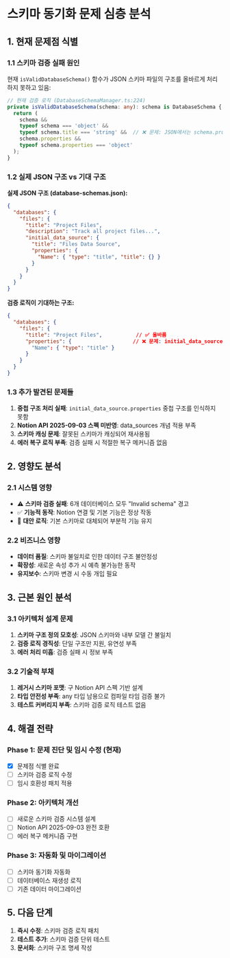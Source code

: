 # 스키마 동기화 문제 심층 분석

## 1. 현재 문제점 식별

### 1.1 스키마 검증 실패 원인
현재 `isValidDatabaseSchema()` 함수가 JSON 스키마 파일의 구조를 올바르게 처리하지 못하고 있음:

```typescript
// 현재 검증 로직 (DatabaseSchemaManager.ts:224)
private isValidDatabaseSchema(schema: any): schema is DatabaseSchema {
  return (
    schema &&
    typeof schema === 'object' &&
    typeof schema.title === 'string' &&  // ❌ 문제: JSON에서는 schema.properties 레벨에 없음
    schema.properties &&
    typeof schema.properties === 'object'
  );
}
```

### 1.2 실제 JSON 구조 vs 기대 구조

**실제 JSON 구조 (database-schemas.json):**
```json
{
  "databases": {
    "files": {
      "title": "Project Files",
      "description": "Track all project files...",
      "initial_data_source": {
        "title": "Files Data Source", 
        "properties": {
          "Name": { "type": "title", "title": {} }
        }
      }
    }
  }
}
```

**검증 로직이 기대하는 구조:**
```json
{
  "databases": {
    "files": {
      "title": "Project Files",           // ✅ 올바름
      "properties": {                    // ❌ 문제: initial_data_source.properties를 찾아야 함
        "Name": { "type": "title" }
      }
    }
  }
}
```

### 1.3 추가 발견된 문제들

1. **중첩 구조 처리 실패**: `initial_data_source.properties` 중첩 구조를 인식하지 못함
2. **Notion API 2025-09-03 스펙 미반영**: data_sources 개념 적용 부족  
3. **스키마 캐싱 문제**: 잘못된 스키마가 캐싱되어 재사용됨
4. **에러 복구 로직 부족**: 검증 실패 시 적절한 복구 메커니즘 없음

## 2. 영향도 분석

### 2.1 시스템 영향
- ⚠️ **스키마 검증 실패**: 6개 데이터베이스 모두 "Invalid schema" 경고
- ✅ **기능적 동작**: Notion 연결 및 기본 기능은 정상 작동
- 🔄 **대안 로직**: 기본 스키마로 대체되어 부분적 기능 유지

### 2.2 비즈니스 영향
- **데이터 품질**: 스키마 불일치로 인한 데이터 구조 불안정성
- **확장성**: 새로운 속성 추가 시 예측 불가능한 동작
- **유지보수**: 스키마 변경 시 수동 개입 필요

## 3. 근본 원인 분석

### 3.1 아키텍처 설계 문제
1. **스키마 구조 정의 모호성**: JSON 스키마와 내부 모델 간 불일치
2. **검증 로직 경직성**: 단일 구조만 지원, 유연성 부족
3. **에러 처리 미흡**: 검증 실패 시 정보 부족

### 3.2 기술적 부채
1. **레거시 스키마 포맷**: 구 Notion API 스펙 기반 설계
2. **타입 안전성 부족**: any 타입 남용으로 컴파일 타임 검증 불가
3. **테스트 커버리지 부족**: 스키마 검증 로직 테스트 없음

## 4. 해결 전략

### Phase 1: 문제 진단 및 임시 수정 (현재)
- [x] 문제점 식별 완료
- [ ] 스키마 검증 로직 수정
- [ ] 임시 호환성 패치 적용

### Phase 2: 아키텍처 개선
- [ ] 새로운 스키마 검증 시스템 설계
- [ ] Notion API 2025-09-03 완전 호환
- [ ] 에러 복구 메커니즘 구현

### Phase 3: 자동화 및 마이그레이션
- [ ] 스키마 동기화 자동화
- [ ] 데이터베이스 재생성 로직
- [ ] 기존 데이터 마이그레이션

## 5. 다음 단계

1. **즉시 수정**: 스키마 검증 로직 패치
2. **테스트 추가**: 스키마 검증 단위 테스트
3. **문서화**: 스키마 구조 명세 작성